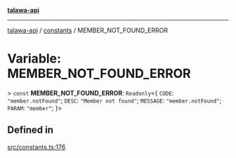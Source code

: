 [**talawa-api**](../../README.md)

***

[talawa-api](../../modules.md) / [constants](../README.md) / MEMBER\_NOT\_FOUND\_ERROR

# Variable: MEMBER\_NOT\_FOUND\_ERROR

\> `const` **MEMBER\_NOT\_FOUND\_ERROR**: `Readonly`\<\{ `CODE`: `"member.notFound"`; `DESC`: `"Member not found"`; `MESSAGE`: `"member.notFound"`; `PARAM`: `"member"`; \}\>

## Defined in

[src/constants.ts:176](https://github.com/PalisadoesFoundation/talawa-api/blob/4b5c74fd36bcfc2e36f3a06b67d517e865c188be/src/constants.ts#L176)

